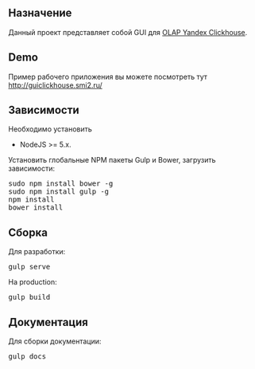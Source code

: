## Назначение
Данный проект представляет собой GUI для [OLAP Yandex Clickhouse](https://github.com/yandex/ClickHouse).

## Demo
Пример рабочего приложения вы можете посмотреть тут
http://guiclickhouse.smi2.ru/

## Зависимости
Необходимо установить
* NodeJS >= 5.x.

Установить глобальные NPM пакеты Gulp и Bower, загрузить зависимости:
<pre>
sudo npm install bower -g
sudo npm install gulp -g
npm install
bower install
</pre>

## Сборка
Для разработки:
<pre>
gulp serve
</pre>
На production:
<pre>
gulp build
</pre>

## Документация
Для сборки документации:
<pre>
gulp docs
</pre>
